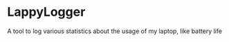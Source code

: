 LappyLogger
===========

A tool to log various statistics about the usage of my laptop, like battery life
